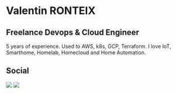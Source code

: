 <h1>Valentin RONTEIX</h1>
<h2>Freelance Devops & Cloud Engineer</h2>
5 years of experience.  
Used to AWS, k8s, GCP, Terraform.  
I love IoT, Smarthome, Homelab, Homecloud and Home Automation.  

<h2>Social</h2>
<a href="mailto:valentin.ronteix@ashudev.com"> <img src="https://img.shields.io/badge/ProtonMail-8B89CC?style=for-the-badge&logo=protonmail&logoColor=white"></a>
<a href="https://www.linkedin.com/in/vyrtualsynthese/"> <img src="https://img.shields.io/badge/LinkedIn-0077B5?style=for-the-badge&logo=linkedin&logoColor=white"></a>
